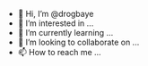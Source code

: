 - 👋 Hi, I’m @drogbaye
- 👀 I’m interested in ...
- 🌱 I’m currently learning ...
- 💞️ I’m looking to collaborate on ...
- 📫 How to reach me ...

<!---
drogbaye/drogbaye is a ✨ special ✨ repository because its `README.md` (this file) appears on your GitHub profile.
You can click the Preview link to take a look at your changes.
--->

